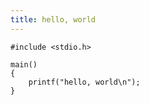```yaml
---
title: hello, world
---
```


    #include <stdio.h>

    main()
    {
        printf("hello, world\n");
    }
